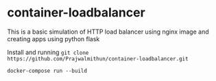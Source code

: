 # container-loadbalancer
This is a basic simulation of HTTP load balancer using nginx image and creating apps using python flask

Install and running
`git clone https://github.com/Prajwalmithun/container-loadbalancer.git`

`docker-compose run --build`

